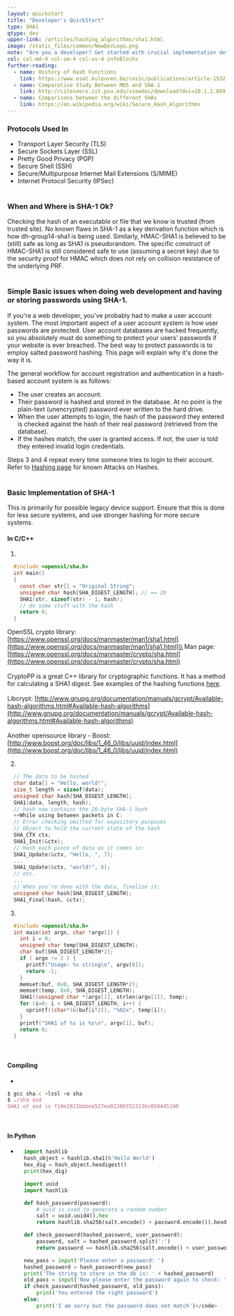 ```yaml
---
layout: quickstart
title: "Developer's QuickStart"
type: SHA1
qtype: dev
upper-link: /articles/hashing_algorithms/sha1.html
image: /static_files/common/NewDevLogo.png
note: "Are you a developer? Get started with crucial implementation details above."
col: col-md-4 col-sm-4 col-xs-4 infoBlocks
further-reading:
  - name: History of Hash Functions
    link: https://www.esat.kuleuven.be/cosic/publications/article-1532.pdf
  - name: Comparative Study Between MD5 and SHA-1
    link: http://citeseerx.ist.psu.edu/viewdoc/download?doi=10.1.1.659.1400&rep=rep1&type=pdf
  - name: Comparisons between the different SHAs
    link: https://en.wikipedia.org/wiki/Secure_Hash_Algorithms
---
```



### **Protocols Used In** 

* Transport Layer Security (TLS)
* Secure Sockets Layer (SSL)
* Pretty Good Privacy (PGP)
* Secure Shell (SSH)
* Secure/Multipurpose Internet Mail Extensions (S/MIME)
* Internet Protocol Security (IPSec)
<br /><br />

### **When and Where is SHA-1 Ok?**
Checking the hash of an executable or file that we know is trusted (from trusted site). No known flaws in SHA-1 as a key derivation function which is how dh-group14-sha1 is being used. Similarly, HMAC-SHA1 is believed to be (still) safe as long as SHA1 is pseudorandom. The specific construct of HMAC-SHA1 is still considered safe to use (assuming a secret key) due to the security proof for HMAC which does not rely on collision resistance of the underlying PRF.
<br /><br />

### **Simple Basic issues when doing web development and having or storing passwords using SHA-1.**
If you're a web developer, you've probably had to make a user account system. The most important aspect of a user account system is how user passwords are protected. User account databases are hacked frequently, so you absolutely must do something to protect your users' passwords if your website is ever breached. The best way to protect passwords is to employ salted password hashing. This page will explain why it's done the way it is.

The general workflow for account registration and authentication in a hash-based account system is as follows:

* The user creates an account.
* Their password is hashed and stored in the database. At no point is the plain-text (unencrypted) password ever written to the hard drive. 
* When the user attempts to login, the hash of the password they entered is checked against the hash of their real password (retrieved from the database).
* If the hashes match, the user is granted access. If not, the user is told they entered invalid login credentials.

Steps 3 and 4 repeat every time someone tries to login to their account. Refer to [Hashing page](example_index.html) for known Attacks on Hashes.
<br /><br />

### **Basic Implementation of SHA-1**
This is primarily for possible legacy device support. Ensure that this is done for less secure systems, and use stronger hashing for more secure systems.

#### In C/C++
1. 
  ```c
    #include <openssl/sha.h>
    int main()
    {  
      const char str[] = "Original String";
      unsigned char hash[SHA_DIGEST_LENGTH]; // == 20
      SHA1(str, sizeof(str) - 1, hash);
      // do some stuff with the hash
      return 0;
    }
  ```
OpenSSL crypto library: [https://www.openssl.org/docs/manmaster/man1/sha1.html](https://www.openssl.org/docs/manmaster/man1/sha1.html)\\
Man page: [https://www.openssl.org/docs/manmaster/crypto/sha.html](https://www.openssl.org/docs/manmaster/crypto/sha.html)<br /><br />
CryptoPP is a great C++ library for cryptographic functions. It has a method for calculating a SHA1 digest. See examples of the hashing functions [here](http://www.cryptopp.com/wiki/Hash_Functions).<br /><br />
Libcrypt: [http://www.gnupg.org/documentation/manuals/gcrypt/Available-hash-algorithms.html#Available-hash-algorithms](http://www.gnupg.org/documentation/manuals/gcrypt/Available-hash-algorithms.html#Available-hash-algorithms)<br /><br />
Another opensource library - Boost: [http://www.boost.org/doc/libs/1_46_0/libs/uuid/index.html](http://www.boost.org/doc/libs/1_46_0/libs/uuid/index.html)

2. 
  ```c
    // The data to be hashed
    char data[] = "Hello, world!";
    size_t length = sizeof(data);
    unsigned char hash[SHA_DIGEST_LENGTH];
    SHA1(data, length, hash);
    // hash now contains the 20-byte SHA-1 hash
    ++While using between packets in C:
    // Error checking omitted for expository purposes
    // Object to hold the current state of the hash
    SHA_CTX ctx;
    SHA1_Init(&ctx);
    // Hash each piece of data as it comes in:
    SHA1_Update(&ctx, "Hello, ", 7);
    ...
    SHA1_Update(&ctx, "world!", 6);
    // etc.
    ...
    // When you're done with the data, finalize it:
    unsigned char hash[SHA_DIGEST_LENGTH];
    SHA1_Final(hash, &ctx);
  ```

3. 
  ```c
    #include <openssl/sha.h>   
    int main(int argn, char *argv[]) {  
      int i = 0;
      unsigned char temp[SHA_DIGEST_LENGTH];
      char buf[SHA_DIGEST_LENGTH*2];
      if ( argn != 2 ) {
        printf("Usage: %s string\n", argv[0]);
        return -1;
      }
      memset(buf, 0x0, SHA_DIGEST_LENGTH*2);
      memset(temp, 0x0, SHA_DIGEST_LENGTH);
      SHA1((unsigned char *)argv[1], strlen(argv[1]), temp);
      for (i=0; i < SHA_DIGEST_LENGTH; i++) {
        sprintf((char*)&(buf[i*2]), "%02x", temp[i]);
      }
      printf("SHA1 of %s is %s\n", argv[1], buf);
      return 0;
    }
  ```
<br />

#### Compiling
* 
```ruby
$ gcc sha.c -lssl -o sha
$ ./sha asd
SHA1 of asd is f10e2821bbbea527ea02200352313bc059445190
```
<br />

#### In Python
* 
  ```python
    import hashlib
    hash_object = hashlib.sha1(b'Hello World')
    hex_dig = hash_object.hexdigest()
    print(hex_dig)

    import uuid
    import hashlib

    def hash_password(password):
        # uuid is used to generate a random number
        salt = uuid.uuid4().hex
        return hashlib.sha256(salt.encode() + password.encode()).hexdigest() + ':' + salt

    def check_password(hashed_password, user_password):
        password, salt = hashed_password.split(':')
        return password == hashlib.sha256(salt.encode() + user_password.encode()).hexdigest()

    new_pass = input('Please enter a password: ')
    hashed_password = hash_password(new_pass)
    print('The string to store in the db is: ' + hashed_password)
    old_pass = input('Now please enter the password again to check: ')
    if check_password(hashed_password, old_pass):
        print('You entered the right password')
    else:
        print('I am sorry but the password does not match')</code>
  ```